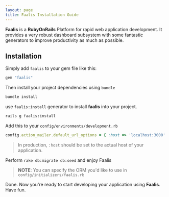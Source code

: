 ```yaml
---
layout: page
title: Faalis Installation Guide
---
```


**Faalis** is a **RubyOnRails** Platform for rapid web application development. It provides a very
robust dashboard subsystem with some fantastic generators to improve productivity as much as possible.

## Installation
Simply add `faalis` to your gem file like this:

```ruby
gem "faalis"
```

Then install your project dependencies using `bundle`

```bash
bundle install
```

use `faalis:install` generator to install **faalis** into your project.

```bash
rails g faalis:install
```

Add this to your `config/environments/development.rb`

```ruby
config.action_mailer.default_url_options = { :host => 'localhost:3000' }
```
> In production, `:host` should be set to the actual host of your application.

Perform `rake db:migrate db:seed` and enjoy Faalis

> **NOTE**: You can specify the ORM you'd like to use in `config/initializers/faalis.rb`

Done. Now you're ready to start developing your application using **Faalis**. Have fun.
